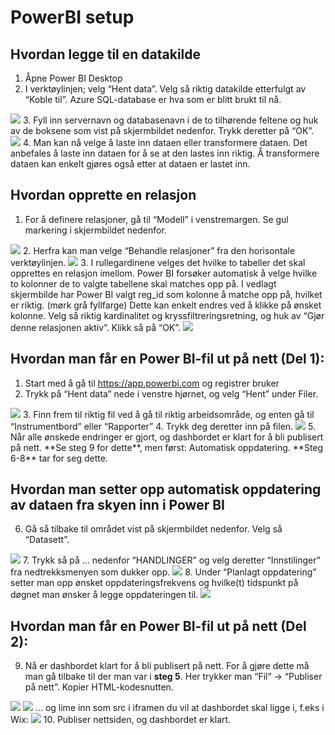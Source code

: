 # PowerBI setup


## Hvordan legge til en datakilde
1. Åpne Power BI Desktop
2. I verktøylinjen; velg “Hent data”. Velg så riktig datakilde etterfulgt av “Koble til”. Azure SQL-database er hva som er blitt brukt til nå.
<img src="Images/1.2.png"/>
3.  Fyll inn servernavn og databasenavn i de to tilhørende feltene og huk av de boksene som vist på skjermbildet nedenfor. Trykk deretter på “OK”.
<img src="Images/1.3.png"/>
4. Man kan nå velge å laste inn dataen eller transformere dataen. Det anbefales å laste inn dataen for å se at den lastes inn riktig. Å transformere dataen kan enkelt gjøres også etter at dataen er lastet inn.


## Hvordan opprette en relasjon
1. For å definere relasjoner, gå til “Modell” i venstremargen. Se gul markering i skjermbildet nedenfor. 
<img src="Images/2.2.png"/>
2. Herfra kan man velge “Behandle relasjoner” fra den horisontale verktøylinjen.
<img src="Images/2.2.png"/>
3. I rullegardinene velges det hvilke to tabeller det skal opprettes en relasjon imellom. Power BI forsøker automatisk å velge hvilke to kolonner de to valgte tabellene skal matches opp på. I vedlagt skjermbilde har Power BI valgt reg_id som kolonne å matche opp på, hvilket er riktig. (mørk grå fyllfarge) Dette kan enkelt endres ved å klikke på ønsket kolonne. Velg så riktig kardinalitet og kryssfiltreringsretning, og huk av “Gjør denne relasjonen aktiv”. Klikk så på “OK”.
<img src="Images/2.3.png"/>


## Hvordan man får en Power BI-fil ut på nett (Del 1):
1. Start med å gå til https://app.powerbi.com og registrer bruker
2. Trykk på “Hent data” nede i venstre hjørnet, og velg “Hent” under Filer.
<img src="Images/3.2.png"/>
3. Finn frem til riktig fil ved å gå til riktig arbeidsområde, og enten gå til “Instrumentbord” eller “Rapporter”
4. Trykk deg deretter inn på filen.
<img src="Images/3.4.png"/>
5. Når alle ønskede endringer er gjort, og dashbordet er klart for å bli publisert på nett. **Se steg 9 for dette**, men først: Automatisk oppdatering. **Steg 6-8** tar for seg dette.

## Hvordan man setter opp automatisk oppdatering av dataen fra skyen inn i Power BI
6. Gå så tilbake til området vist på skjermbildet nedenfor. Velg så “Datasett”.
<img src="Images/4.6.png"/>
7. Trykk så på … nedenfor “HANDLINGER” og velg deretter “Innstilinger” fra nedtrekksmenyen som dukker opp.
<img src="Images/4.7.png"/>
8. Under “Planlagt oppdatering” setter man opp ønsket oppdateringsfrekvens og hvilke(t) tidspunkt på døgnet man ønsker å legge oppdateringen til.
<img src="Images/4.8.png"/>

## Hvordan man får en Power BI-fil ut på nett (Del 2):
9. Nå er dashbordet klart for å bli publisert på nett. For å gjøre dette må man gå tilbake til der man var i **steg 5**. Her trykker man “Fil” → “Publiser på nett”. Kopier HTML-kodesnutten.
<img src="Images/5.9.1png"/>
<img src="Images/5.9.2png"/>
… og lime inn som src i iframen du vil at dashbordet skal ligge i, f.eks i Wix:
<img src="Images/5.9.3png"/>
10. Publiser nettsiden, og dashbordet er klart.
